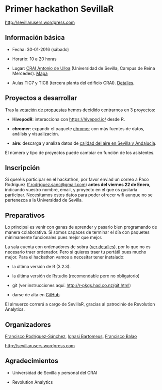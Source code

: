 # Primer hackathon SevillaR

http://sevillarusers.wordpress.com



## Información básica

- Fecha: 30-01-2016 (sábado)

- Horario: 10 a 20 horas

- Lugar: [CRAI Antonio de Ulloa](http://bib.us.es/ulloa/) (Universidad de Sevilla, Campus de Reina Mercedes). [Mapa](https://www.google.es/maps/place/37%C2%B021'36.0%22N+5%C2%B059'12.8%22W/@37.360003,-5.9876184,18z/data=!3m1!4b1!4m2!3m1!1s0x0:0x0)

- Aulas TIC7 y TIC8 (tercera planta del edificio CRAI). [Detalles](http://apoyotic.us.es/reservas/craiau/infoaulas/Tercera.html).


## Proyectos a desarrollar

Tras la [votación de propuestas](http://doodle.com/poll/7n5seyimh3emn6tp) hemos decidido centrarnos en 3 proyectos:

- **HivepodR**: interacciona con https://hivepod.io/ desde R.

- **chromer**: expandir el paquete [chromer](http://bit.ly/1QuAqiT) con más fuentes de datos, análisis y visualización.

- **aire**: descarga y analiza datos de [calidad del aire en Sevilla y Andalucia](http://www.juntadeandalucia.es/medioambiente/site/rediam/menuitem.04dc44281e5d53cf8ca78ca731525ea0/?vgnextoid=7e612e07c3dc4010VgnVCM1000000624e50aRCRD&vgnthirdoid=b31fb19c7acf2010VgnVCM1000001625e50aRCRD).


El número y tipo de proyectos puede cambiar en función de los asistentes.


## Inscripción

Si queréis participar en el hackathon, por favor enviad un correo a Paco Rodriguez (f.rodriguez.sanc@gmail.com) **antes del viernes 22 de Enero**, indicando vuestro nombre, email, y proyecto en el que os gustaría participar. Necesitamos estos datos para poder ofrecer wifi aunque no se pertenezca a la Universidad de Sevilla.


## Preparativos

Lo principal es venir con ganas de aprender y pasarlo bien programando de manera colaborativa. Si somos capaces de terminar el día con paquetes mínimamente funcionales pues mejor que mejor.

La sala cuenta con ordenadores de sobra ([ver detalles](http://apoyotic.us.es/reservas/craiau/infoaulas/Tercera.html)), por lo que no es necesario traer ordenador. Pero si quieres traer tu portátil pues mucho mejor. Para el hackathon vamos a necesitar tener instalado:

- la última versión de R (3.2.3). 

- la última versión de Rstudio (recomendable pero no obligatorio)

- git (ver instrucciones aquí: http://r-pkgs.had.co.nz/git.html)

- darse de alta en [GitHub](https://github.com)


El almuerzo correrá a cargo de SevillaR, gracias al patrocinio de Revolution Analytics.


## Organizadores

[Francisco Rodríguez-Sánchez](https://sites.google.com/site/rodriguezsanchezf/), [Ignasi Bartomeus](http://bartomeuslab.com/), [Francisco Balao](http://personal.us.es/fbalao/) 

http://sevillarusers.wordpress.com


## Agradecimientos

- Universidad de Sevilla y personal del CRAI

- Revolution Analytics




